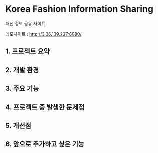 # Korea Fashion Information Sharing
패션 정보 공유 사이트

데모사이트 : http://3.36.139.227:8080/



## 1. 프로젝트 요약
## 2. 개발 환경
## 3. 주요 기능
## 4. 프로젝트 중 발생한 문제점
## 5. 개선점
## 6. 앞으로 추가하고 싶은 기능

